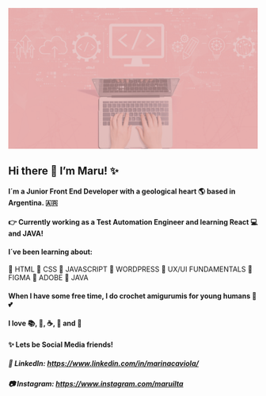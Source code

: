  ![header](https://github.com/maruilta/maruilta/blob/main/master/header_tech_pink.png)

## Hi there 👋 I’m  Maru! :sparkles:
#### I´m a Junior Front End Developer with a geological heart :earth_americas: based in Argentina. 🇦🇷
#### :point_right: Currently working as a Test Automation Engineer and learning React :computer: and JAVA!

#### I´ve been learning about:
 :pushpin: HTML 
 :pushpin: CSS
 :pushpin: JAVASCRIPT
 :pushpin: WORDPRESS
 :pushpin: UX/UI FUNDAMENTALS
 :pushpin: FIGMA
 :pushpin: ADOBE
 :pushpin: JAVA

#### When I have some free time, I do crochet amigurumis for young humans :baby: :two_hearts:
#### I love :books:, :fishing_pole_and_fish:, :coffee:, :chocolate_bar: and :icecream:

#### :sparkles: Lets be Social Media friends! 
##### :school_satchel: LinkedIn: https://www.linkedin.com/in/marinacaviola/
##### :camera: Instagram: https://www.instagram.com/maruilta









